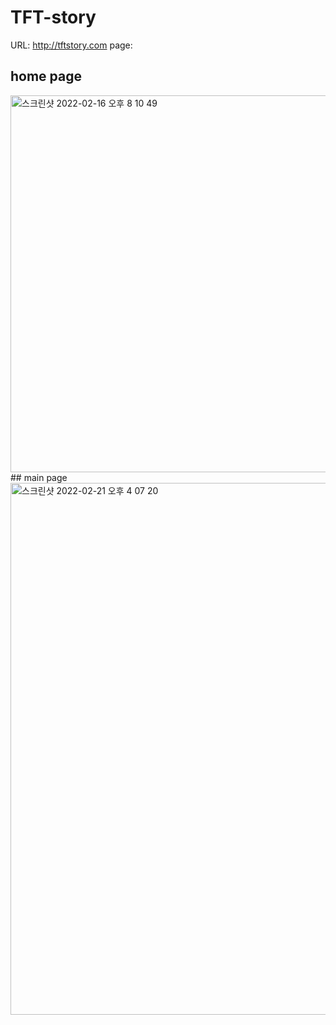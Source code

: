 # TFT-story
URL: http://tftstory.com
page:

## home page
<img width="603" alt="스크린샷 2022-02-16 오후 8 10 49" src="https://user-images.githubusercontent.com/98702217/154905481-eb09244c-53a6-4bcb-97c9-10e563c9bd5c.png">
<br />
## main page
<img width="851" alt="스크린샷 2022-02-21 오후 4 07 20" src="https://user-images.githubusercontent.com/98702217/154905772-16818c30-3f3d-463b-8468-478c9279d88c.png">
